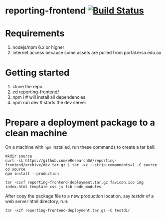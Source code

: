 # reporting-frontend [![Build Status](https://travis-ci.org/eResearchSA/reporting-frontend.svg)](https://travis-ci.org/eResearchSA/reporting-frontend)

# Requirements
 1. nodejs/npm 6.x or higher
 1. internet access because some assets are pulled from portal.ersa.edu.au

# Getting started
 1. clone the repo
 1. cd reporting-frontend/
 1. npm i # will install all dependencies
 1. npm run dev # starts the dev server

# Prepare a deployment package to a clean machine

On a machine with `npm` installed, run these commands to create a tar ball:

```shell
mkdir source
curl -sL https://github.com/eResearchSA/reporting-frontend/archive/dev.tar.gz | tar -xz --strip-components=1 -C source
cd source
npm install --production

tar -czvf reporting-frontend-deployment.tar.gz favicon.ico img index.html template css js lib node_modules
```

After copy the package file to a new production location, say *testdir* of a web server html directory, run:

`tar -xzf reporting-frontend-deployment.tar.gz -C testdir`
